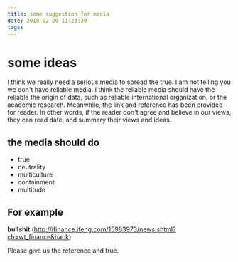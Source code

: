 ```yaml
---
title: some suggestion for media
date: 2018-02-20 11:23:39
tags:
---
```

some ideas
==========
I think we really need a serious media to spread the true. I am not telling you we don't have reliable media. I think the reliable media should have the reliable the origin of data, such as reliable international organization, or the academic  research. Meanwhile, the link and reference has been provided for reader. In other words, if the reader don't agree and believe in  our views, they can read date, and summary their views and ideas.

## the media should do

* true
* neutrality
* multiculture
* containment
* multitude

## For example

**bullshit** (http://ifinance.ifeng.com/15983973/news.shtml?ch=wt_finance&back)

Please give us the reference and true.

